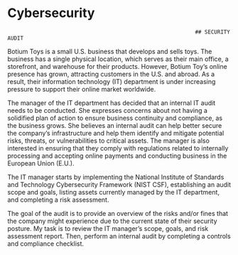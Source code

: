 # Cybersecurity
                                                               ## SECURITY AUDIT

Botium Toys is a small U.S. business that develops and sells toys. The business has a single physical location, which serves as their main office, a storefront,
and warehouse for their products. However, Botium Toy’s online presence has grown, attracting customers in the U.S. and abroad. As a result, their information
technology (IT) department is under increasing pressure to support their online market worldwide.

The manager of the IT department has decided that an internal IT audit needs to be conducted. She expresses concerns about not having a solidified plan of action 
to ensure business continuity and compliance, as the business grows. She believes an internal audit can help better secure the company’s infrastructure and help
them identify and mitigate potential risks, threats, or vulnerabilities to critical assets. The manager is also interested in ensuring that they comply with 
regulations related to internally processing and accepting online payments and conducting business in the European Union (E.U.).

The IT manager starts by implementing the National Institute of Standards and Technology Cybersecurity Framework (NIST CSF), establishing an audit scope and goals,
listing assets currently managed by the IT department, and completing a risk assessment.

The goal of the audit is to provide an overview of the risks and/or fines that the company might experience due to the current state of their security posture.
My task is to review the IT manager’s scope, goals, and risk assessment report. Then, perform an internal audit by completing a controls and compliance checklist. 

